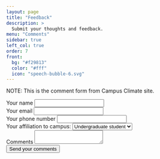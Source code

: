 ```yaml
---
layout: page
title: "Feedback"
description: >
  Submit your thoughts and feedback.
menu: "Comments"
sidebar: true
left_col: true
order: 7
front: 
  bg: "#f29813"
  color: "#fff"
  icon: "speech-bubble-6.svg"
---
```


NOTE: This is the comment form from Campus Climate site.
<form class="pa2 black-80" name="comments" method="POST" data-netlify="true">
  <div class="pa2">
    <label for="name" class="f5 db mb2 navy">Your name</label>
    <input type="text" id="name" name="name" />
  </div>
  <div class="pa2">
    <label for="email" class="f5 db mb2 navy">Your email</label>
    <input type="email" id="email" name="email" />
  </div>
    <div class="pa2">
    <label for="phone" class="f5 db mb2 navy">Your phone number</label>
    <input type="phone" id="phone" name="phone" />
  </div>
  <div class="pa2">
    <label for="affiliation">Your affiliation to campus:
      <select name="affiliation" id="affiliation">
        <option value="undergraduate">Undergraduate student</option>
        <option value="graduate">Graduate student</option>
        <option value="faculty-staff">Faculty or staff</option>
        <option value="parent">Parent</option>
        <option value="alumni">Alumni</option>
        <option value="community">Community member</option>
      </select>
    </label>
  </div>
  <div class="pa2">
  <label for="comment" class="f5 db mb2 navy">Comments</label>
    <textarea id="comment" name="comment" class="db border-box hover-black w-100 measure h4 ba b--black-20 pa2 br2 mb2"></textarea>
  </div>
  <div class="pa2">
    <button class="f5 br3 link dim ph3 pv3 mb2 dib white bg-dark-blue" type="submit">Send your comments</button>
  </div>
</form>
